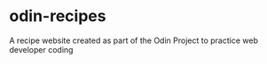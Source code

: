 # odin-recipes
A recipe website created as part of the Odin Project to practice web developer coding
